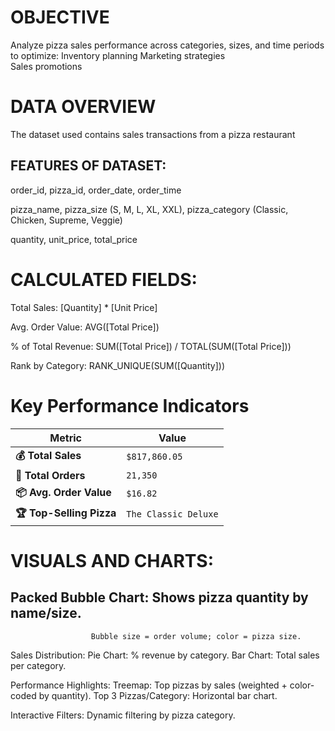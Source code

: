 # OBJECTIVE

Analyze pizza sales performance across categories, sizes, and time periods to optimize: Inventory planning
                                                                                        Marketing strategies  
                                                                                        Sales promotions
                                                                                        
# DATA OVERVIEW

The dataset used contains sales transactions from a pizza restaurant

## FEATURES OF DATASET:

order_id, pizza_id,
order_date,
order_time

pizza_name, 
pizza_size (S, M, L, XL, XXL), 
pizza_category (Classic, Chicken, Supreme, Veggie)

quantity,
unit_price, 
total_price


# CALCULATED FIELDS:

Total Sales: [Quantity] * [Unit Price]

Avg. Order Value: AVG([Total Price])

% of Total Revenue: SUM([Total Price]) / TOTAL(SUM([Total Price]))

Rank by Category: RANK_UNIQUE(SUM([Quantity]))


# Key Performance Indicators

| **Metric**               | **Value**            | 
|--------------------------|----------------------|
| **💰 Total Sales**       | `$817,860.05`        | 
| **🛒 Total Orders**      | `21,350`             |  
| **📦 Avg. Order Value**  | `$16.82`             |  
| **🏆 Top-Selling Pizza** | `The Classic Deluxe` |  



# VISUALS AND CHARTS:

## Packed Bubble Chart: Shows pizza quantity by name/size.
                      Bubble size = order volume; color = pizza size.

Sales Distribution: Pie Chart: % revenue by category.
                     Bar Chart: Total sales per category.

Performance Highlights: Treemap: Top pizzas by sales (weighted + color-coded by quantity).
                          Top 3 Pizzas/Category: Horizontal bar chart.

Interactive Filters: Dynamic filtering by pizza category.


